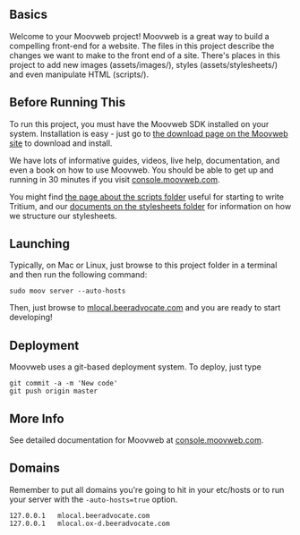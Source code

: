 ## Basics

Welcome to your Moovweb project! Moovweb is a great way to build a compelling front-end for a website. The files in this project describe the changes we want to make to the front end of a site. There's places in this project to add new images (assets/images/), styles (assets/stylesheets/) and even manipulate HTML (scripts/).

## Before Running This

To run this project, you must have the Moovweb SDK installed on your system. Installation is easy - just go to [the download page on the Moovweb site](http://console.moovweb.com/download) to download and install.

We have lots of informative guides, videos, live help, documentation, and even a book on how to use Moovweb. You should be able to get up and running in 30 minutes if you visit [console.moovweb.com](http://console.moovweb.com).

You might find [the page about the scripts folder](http://console.moovweb.com/learn/docs/configuration/pages) useful for starting to write Tritium, and our [documents on the stylesheets folder](http://console.moovweb.com/learn/docs/configuration/stylesheet) for information on how we structure our stylesheets.

## Launching

Typically, on Mac or Linux, just browse to this project folder in a terminal and then run the following command:

    sudo moov server --auto-hosts

Then, just browse to [mlocal.beeradvocate.com](http://mlocal.beeradvocate.com) and you are ready to start developing!

## Deployment

Moovweb uses a git-based deployment system. To deploy, just type

    git commit -a -m 'New code'
    git push origin master

## More Info

See detailed documentation for Moovweb at [console.moovweb.com](http://console.moovweb.com).

## Domains
Remember to put all domains you're going to hit in your etc/hosts or to run your server with the `-auto-hosts=true` option.


    127.0.0.1   mlocal.beeradvocate.com
    127.0.0.1   mlocal.ox-d.beeradvocate.com
